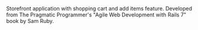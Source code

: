 Storefront application with shopping cart and add items feature. Developed from The Pragmatic Programmer's "Agile Web Development with Rails 7" book by Sam Ruby.
